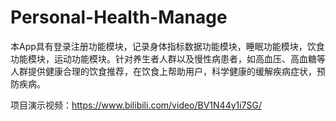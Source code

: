 # Personal-Health-Manage
本App具有登录注册功能模块，记录身体指标数据功能模块，睡眠功能模块，饮食功能模块，运动功能模块。针对养生者人群以及慢性病患者，如高血压、高血糖等人群提供健康合理的饮食推荐，在饮食上帮助用户，科学健康的缓解疾病症状，预防疾病。

项目演示视频：https://www.bilibili.com/video/BV1N44y1i7SG/
